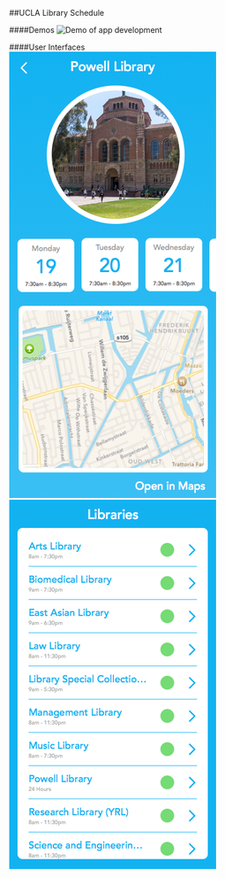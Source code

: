 ##UCLA Library Schedule

####Demos
![Demo of app development](./Demos/1.gif)


####User Interfaces
![User interfaces displaying library details](./UI/LibraryDisplay.png)
![User interfaces for displaying all libraries](./UI/LibraryList.png)